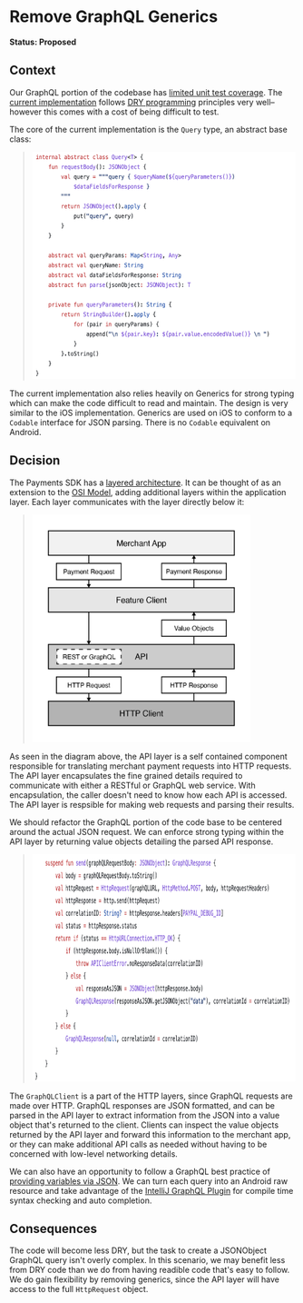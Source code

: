 # Remove GraphQL Generics

**Status: Proposed**

## Context

Our GraphQL portion of the codebase has [limited unit test coverage][1]. The [current implementation][2] follows [DRY programming][7] principles very well–however this comes with a cost of being difficult to test.  

The core of the current implementation is the `Query` type, an abstract base class:

> <img src="./figure-query-abstract-base-class.png" height="400" alt="Query Abstract Base Class Source Code">

The current implementation also relies heavily on Generics for strong typing which can make the code difficult to read and maintain. The design is very similar to the iOS implementation. Generics are used on iOS to conform to a `Codable` interface for JSON parsing. There is no `Codable` equivalent on Android.

## Decision

The Payments SDK has a [layered architecture][3]. It can be thought of as an extension to the [OSI Model][4], adding additional layers within the application layer. Each layer communicates with the layer directly below it:

> <img src="./figure-payments-sdk-architecture.png" height="400" alt="Payments SDK Architecture Layers: Merchant App, Feature Client, API, HTTP Client">

As seen in the diagram above, the API layer is a self contained component responsible for translating merchant payment requests into HTTP requests. The API layer encapsulates the fine grained details required to communicate with either a RESTful or GraphQL web service. With encapsulation, the caller doesn't need to know how each API is accessed.  The API layer is respsible for making web requests and parsing their results.

We should refactor the GraphQL portion of the code base to be centered around the actual JSON request. We can enforce strong typing within the API layer by returning value objects detailing the parsed API response.

> <img src="./figure-graph-ql-client.png" height="400" alt="GraphQL Client Source Code">

The `GraphQLClient` is a part of the HTTP layers, since GraphQL requests are made over HTTP. GraphQL responses are JSON formatted, and can be parsed in the API layer to extract information from the JSON into a value object that's returned to the client. Clients can inspect the value objects returned by the API layer and forward this information to the merchant app, or they can make additional API calls as needed without having to be concerned with low-level networking details.

We can also have an opportunity to follow a GraphQL best practice of [providing variables via JSON][5]. We can turn each query into an Android raw resource and take advantage of the [IntelliJ GraphQL Plugin][6] for compile time syntax checking and auto completion.

## Consequences

The code will become less DRY, but the task to create a JSONObject GraphQL query isn't overly complex. In this scenario, we may benefit less from DRY code than we do from having readible code that's easy to follow. We do gain flexibility by removing generics, since the API layer will have access to the full `HttpRequest` object.

[1]: https://github.com/paypal/Android-SDK/blob/1fa0b256c00dc0b95872c21cc4865e6f58d4dd88/CorePayments/src/test/java/com/paypal/android/corepayments/graphql/fundingEligibility/FundingEligibilityQueryTest.kt#L12
[2]: https://github.com/paypal/Android-SDK/blob/1fa0b256c00dc0b95872c21cc4865e6f58d4dd88/CorePayments/src/main/java/com/paypal/android/corepayments/graphql/fundingEligibility/FundingEligibilityQuery.kt#L10
[3]: https://www.baeldung.com/cs/layered-architecture
[4]: https://www.cloudflare.com/learning/ddos/glossary/open-systems-interconnection-model-osi/
[5]: https://www.apollographql.com/docs/react/data/operation-best-practices/#use-graphql-variables-to-provide-arguments
[6]: https://plugins.jetbrains.com/plugin/8097-graphql
[7]: https://en.wikipedia.org/wiki/Don%27t_repeat_yourself
